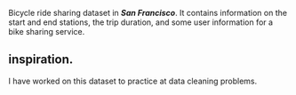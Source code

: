 Bicycle ride sharing dataset in ***San Francisco***.
It contains information on the start and end stations, the trip duration, and some user information for a bike sharing service.

## inspiration.
I have worked on this dataset to practice at data cleaning problems.
